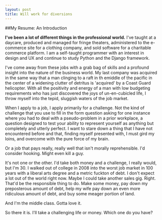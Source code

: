 ```yaml
---
layout: post
title: Will work for diversions
---
```


##My Resume: An Introduction

**I've been a lot of different things in the professional world.** I've taught at a daycare, produced and managed for fringe theaters, administered to the e-commerce site for a clothing company, and sold software for a charitable commerce platform. I am a self-taught programmer with an interest in design and UX and continue to study Python and the Django framework.

I've come away from these jobs with a grab bag of skills and a profound insight into the nature of the business world. My last company was acquired in the same way that a man clinging to a raft in th emiddle of the pacific in the center of a widening clutter of detritus is 'acquired' by a Coast Guard helicopter. With all the positivity and energy of a man with low budgeting requirements who has just discovered the joys of un-en-cubicled life, I throw myself into the tepid, sluggish waters of the job market. 

When I apply to a job, I apply primarily for a challenge. Not the kind of challenge that you use to fill in the form question asking for one instance where you had to deal with a pseudo-problem in a prior workplace, a question designed to test your ability to represent yourself as anything but completely and utterly perfect. I want to stare down a thing that I have not encountered before and that, finding myself presented with, I must gird my loins, and overcome with the pure force of my brain. 

Or a job that pays really, really well that isn't morally reprehensible. I'd consider hooking. Might even kill a guy. 

It's not one or the other. I'd take both money and a challenge, I really would, but I'm 30. I walked out of college in 2008 into the worst job market in 100 years with a liberal arts degree and a metric fuckton of debt. I don't expect a lot out of the world right now. Maybe I could take another sales gig. Right. That'd be the responsible thing to do. Make some money, pay down my preposterous amount of debt, help my wife pay down an even more ridiculous amount of debt, and buy some meager portion of land.

And I'm the middle class. Gotta love it.

So there it is. I'll take a challenging life or money. Which one do you have?